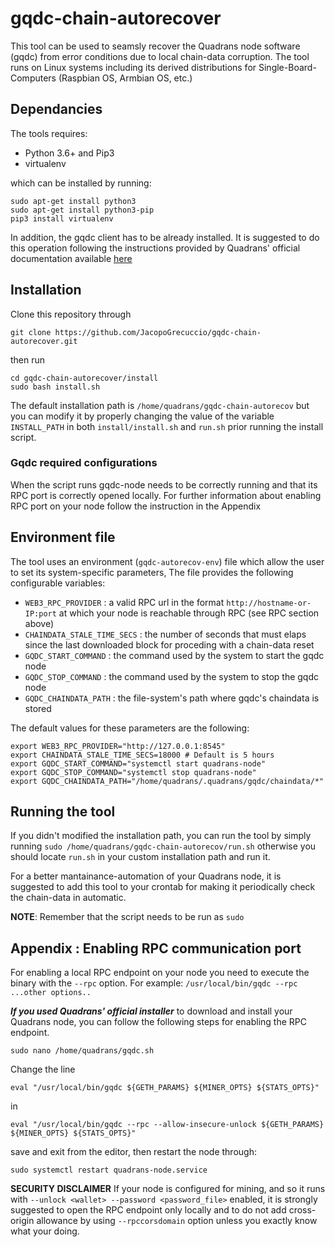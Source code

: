 # gqdc-chain-autorecover

This tool can be used to seamsly recover the Quadrans node software (gqdc) from error conditions due to local chain-data corruption.
The tool runs on Linux systems including its derived distributions for Single-Board-Computers (Raspbian OS, Armbian OS, etc.)

## Dependancies
The tools requires:
-	Python 3.6+ and Pip3
-	virtualenv

which can be installed by running:
```
sudo apt-get install python3
sudo apt-get install python3-pip
pip3 install virtualenv  
```
In addition, the gqdc client has to be already installed. It is suggested to do this operation  following the instructions provided by Quadrans' official documentation available [here](https://docs.quadrans.io/nodes/)

## Installation
Clone this repository through
```
git clone https://github.com/JacopoGrecuccio/gqdc-chain-autorecover.git
```
then run
```
cd gqdc-chain-autorecover/install
sudo bash install.sh
```
The default installation path is `/home/quadrans/gqdc-chain-autorecov` but you can modify it by properly changing the value of the variable `INSTALL_PATH` in both `install/install.sh` and `run.sh` prior running the install script.

### Gqdc required configurations

When the script runs gqdc-node needs to be correctly running and that its RPC port is correctly opened locally.
For further information about enabling RPC port on your node follow the instruction in the Appendix

## Environment file
The tool uses an environment (`gqdc-autorecov-env`) file which allow the user to set its system-specific parameters,
The file provides the following configurable variables:

-	`WEB3_RPC_PROVIDER` : a valid RPC url in the format `http://hostname-or-IP:port` at which your node is reachable through RPC (see RPC section above)
-	`CHAINDATA_STALE_TIME_SECS` : the number of seconds that must elaps since the last downloaded block for proceding with a chain-data reset
-	`GQDC_START_COMMAND` : the command used by the system to start the gqdc node
-	`GQDC_STOP_COMMAND` : the command used by the system to stop the gqdc node
-	`GQDC_CHAINDATA_PATH` : the file-system's path where gqdc's chaindata is stored

The default values for these parameters are the following:
```
export WEB3_RPC_PROVIDER="http://127.0.0.1:8545"
export CHAINDATA_STALE_TIME_SECS=18000 # Default is 5 hours
export GQDC_START_COMMAND="systemctl start quadrans-node"
export GQDC_STOP_COMMAND="systemctl stop quadrans-node"
export GQDC_CHAINDATA_PATH="/home/quadrans/.quadrans/gqdc/chaindata/*"
```
## Running the tool
If you didn't modified the installation path, you can run the tool by simply running
`sudo /home/quadrans/gqdc-chain-autorecov/run.sh`
otherwise you should locate `run.sh` in your custom installation path and run it.

For a better mantainance-automation of your Quadrans node, it is suggested to add this tool to your crontab for making it periodically check the chain-data in automatic.

**NOTE**: Remember that the script needs to be run as `sudo`

## Appendix : Enabling RPC communication port

For enabling a local RPC endpoint on your node you need to execute the binary with the `--rpc` option.
For example: `/usr/local/bin/gqdc --rpc ...other options..`

***If you used Quadrans' official installer*** to download and install your Quadrans node, you can follow the following steps for enabling the RPC endpoint.
```
sudo nano /home/quadrans/gqdc.sh
```
Change the line
```
eval "/usr/local/bin/gqdc ${GETH_PARAMS} ${MINER_OPTS} ${STATS_OPTS}"
```
in
```
eval "/usr/local/bin/gqdc --rpc --allow-insecure-unlock ${GETH_PARAMS} ${MINER_OPTS} ${STATS_OPTS}"
```
save and exit from the editor, then restart the node through:
```
sudo systemctl restart quadrans-node.service
```


**SECURITY DISCLAIMER**
If your node is configured for mining, and so it runs with `--unlock <wallet> --password <password_file>` enabled, it is strongly suggested to open the RPC endpoint only locally and to do not add cross-origin allowance by using `--rpccorsdomain` option unless you exactly know what your doing.
